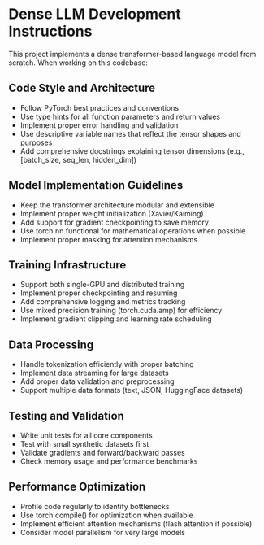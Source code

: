 <!-- Use this file to provide workspace-specific custom instructions to Copilot. For more details, visit https://code.visualstudio.com/docs/copilot/copilot-customization#_use-a-githubcopilotinstructionsmd-file -->

# Dense LLM Development Instructions

This project implements a dense transformer-based language model from scratch. When working on this codebase:

## Code Style and Architecture
- Follow PyTorch best practices and conventions
- Use type hints for all function parameters and return values
- Implement proper error handling and validation
- Use descriptive variable names that reflect the tensor shapes and purposes
- Add comprehensive docstrings explaining tensor dimensions (e.g., [batch_size, seq_len, hidden_dim])

## Model Implementation Guidelines
- Keep the transformer architecture modular and extensible
- Implement proper weight initialization (Xavier/Kaiming)
- Add support for gradient checkpointing to save memory
- Use torch.nn.functional for mathematical operations when possible
- Implement proper masking for attention mechanisms

## Training Infrastructure
- Support both single-GPU and distributed training
- Implement proper checkpointing and resuming
- Add comprehensive logging and metrics tracking
- Use mixed precision training (torch.cuda.amp) for efficiency
- Implement gradient clipping and learning rate scheduling

## Data Processing
- Handle tokenization efficiently with proper batching
- Implement data streaming for large datasets
- Add proper data validation and preprocessing
- Support multiple data formats (text, JSON, HuggingFace datasets)

## Testing and Validation
- Write unit tests for all core components
- Test with small synthetic datasets first
- Validate gradients and forward/backward passes
- Check memory usage and performance benchmarks

## Performance Optimization
- Profile code regularly to identify bottlenecks
- Use torch.compile() for optimization when available
- Implement efficient attention mechanisms (flash attention if possible)
- Consider model parallelism for very large models

